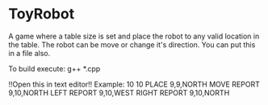 # ToyRobot
A game where a table size is set and place the robot to any valid location in the table. The robot can be move or change it's direction. 
You can put this in a file also.

To build execute: g++ *.cpp

!!Open this in text editor!!
Example:
10 10 
PLACE 9,9,NORTH
MOVE
REPORT
9,10,NORTH
LEFT
REPORT
9,10,WEST
RIGHT
REPORT
9,10,NORTH
